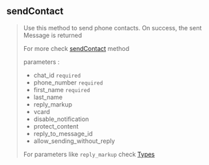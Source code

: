 ## sendContact

> Use this method to send phone contacts. On success, the sent Message is returned
>
> For more check [sendContact](https://core.telegram.org/bots/api#sendcontact) method
>
> parameters :
>
> - chat_id `required`
> - phone_number `required`
> - first_name `required`
> - last_name
> - reply_markup
> - vcard
> - disable_notification
> - protect_content
> - reply_to_message_id
> - allow_sending_without_reply
>
> For parameters like `reply_markup` check [Types](https://github.com/abdiu34567/telesn.js/tree/main/Docs/Types)
